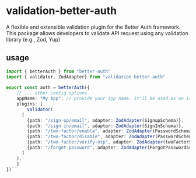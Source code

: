 # validation-better-auth
A flexible and extensible validation plugin for the Better Auth framework. This package allows developers to validate API request using any validation library (e.g., Zod, Yup)

## usage
```ts
import { betterAuth } from "better-auth"
import { validator, ZodAdapter} from "validation-better-auth"
 
export const auth = betterAuth({
    // ... other config options
    appName: "My App", // provide your app name. It'll be used as an issuer.
    plugins: [
        validator(
      [
        {path: "/sign-up/email", adapter: ZodAdapter(SignupSchema)},
        {path: "/sign-in/email", adapter: ZodAdapter(SignInSchema)},
        {path: "/two-factor/enable", adapter: ZodAdapter(PasswordSchema)},
        {path: "/two-factor/disable", adapter: ZodAdapter(PasswordSchema)},
        {path: "/two-factor/verify-otp", adapter: ZodAdapter(twoFactorSchema)},
        {path: "/forgot-password", adapter: ZodAdapter(ForgotPasswordSchema)},
      ]
    ),
    ]
})```
